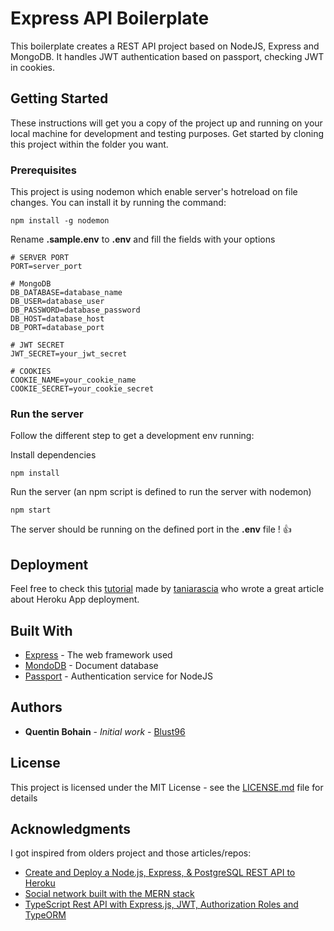 # Express API Boilerplate

This boilerplate creates a REST API project based on NodeJS, Express and MongoDB. It handles JWT authentication based on passport, checking JWT in cookies.

## Getting Started

These instructions will get you a copy of the project up and running on your local machine for development and testing purposes.
Get started by cloning this project within the folder you want.

### Prerequisites

This project is using nodemon which enable server's hotreload on file changes.
You can install it by running the command:

```
npm install -g nodemon
```

Rename **.sample.env** to **.env** and fill the fields with your options

```
# SERVER PORT
PORT=server_port

# MongoDB
DB_DATABASE=database_name
DB_USER=database_user
DB_PASSWORD=database_password
DB_HOST=database_host
DB_PORT=database_port

# JWT SECRET
JWT_SECRET=your_jwt_secret

# COOKIES
COOKIE_NAME=your_cookie_name
COOKIE_SECRET=your_cookie_secret
```

### Run the server

Follow the different step to get a development env running:

Install dependencies

```
npm install
```

Run the server (an npm script is defined to run the server with nodemon)

```
npm start
```

The server should be running on the defined port in the **.env** file ! :+1:

## Deployment

Feel free to check this [tutorial](https://www.taniarascia.com/node-express-postgresql-heroku/) made by [taniarascia](https://github.com/taniarascia) who wrote a great article about Heroku App deployment.

## Built With

* [Express](https://expressjs.com) - The web framework used
* [MondoDB](https://www.mongodb.com/) - Document database
* [Passport](http://www.passportjs.org/) - Authentication service for NodeJS

## Authors

* **Quentin Bohain** - *Initial work* - [Blust96](https://gitlab.com/Bohain)

## License

This project is licensed under the MIT License - see the [LICENSE.md](LICENSE.md) file for details

## Acknowledgments

I got inspired from olders project and those articles/repos:
* [Create and Deploy a Node.js, Express, & PostgreSQL REST API to Heroku](https://www.taniarascia.com/node-express-postgresql-heroku/)
* [Social network built with the MERN stack](https://github.com/bradtraversy/devconnector)
* [TypeScript Rest API with Express.js, JWT, Authorization Roles and TypeORM](https://medium.com/javascript-in-plain-english/creating-a-rest-api-with-jwt-authentication-and-role-based-authorization-using-typescript-fbfa3cab22a4)